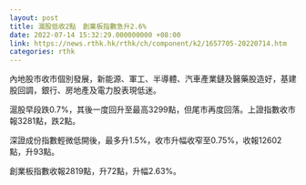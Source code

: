 ```yaml
---
layout: post
title: 滬股低收2點　創業板指數急升2.6%
date: 2022-07-14 15:32:29.000000000 +08:00
link: https://news.rthk.hk/rthk/ch/component/k2/1657705-20220714.htm
categories: rthk
---
```


內地股市收市個別發展，新能源、軍工、半導體、汽車產業鏈及醫藥股造好，基建股回調，銀行、房地產及電力股表現低迷。

滬股早段跌0.7%，其後一度回升至最高3299點，但尾市再度回落。上證指數收市報3281點，跌2點。

深證成份指數輕微低開後，最多升1.5%，收市升幅收窄至0.75%，收報12602點，升93點。

創業板指數收報2819點，升72點，升幅2.63%。
